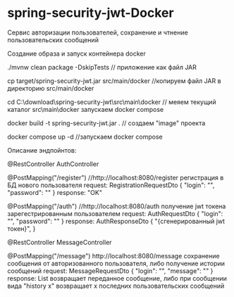 # spring-security-jwt-Docker

Сервис авторизации пользователей, сохранение и чтнение пользовательских сообщений


Создание образа и запуск контейнера docker


./mvnw clean package -DskipTests // приложение как файл JAR

cp target/spring-security-jwt.jar src/main/docker //копируем файл JAR в директорию src/main/docker

cd C:\download\spring-security-jwt\src\main\docker // меяем текущий каталог src\main\docker  запускаем docker compose

docker build -t spring-security-jwt.jar .   // создаем "image"  проекта

docker compose up -d //запускаем docker compose



Описание эндпойнтов:  

@RestController AuthController

@PostMapping("/register")   //http://localhost:8080/register
регистрация в БД нового пользователя request: RegistrationRequestDto { "login": "", "password": "" } response: "OK"

@PostMapping("/auth")    //http://localhost:8080/auth
получение jwt токена зарегестрированным пользователем request: AuthRequestDto { "login": "", "password": "" } response: AuthResponseDto { "{сгенерированный jwt токен}", }

@RestController MessageController

@PostMapping("/message")  http://localhost:8080/message
сохранение сообщения от авторизованного пользователя, либо получение истории сообщений request: MessageRequestDto { "login": "", "message": "" } response: List возвращает переданное сообщение, либо при сообщении вида "history x" возвращает х последних пользовательских сообщений

